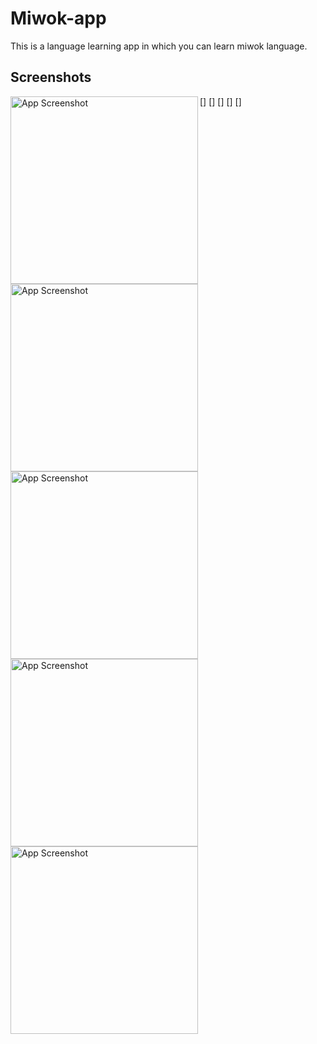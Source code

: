 # Miwok-app
This is a language learning app in which you can learn miwok language.


## Screenshots

[<img align="left" alt="App Screenshot" width="300px" src="https://github.com/ak523/Miwok-app/blob/master/Screenshot_1618909160.png" />]
[<img align="left" alt="App Screenshot" width="300px" src="https://github.com/ak523/Miwok-app/blob/master/Screenshot_1618909164.png" />]
[<img align="left" alt="App Screenshot" width="300px" src="https://github.com/ak523/Miwok-app/blob/master/Screenshot_1618909169.png" />]
[<img align="left" alt="App Screenshot" width="300px" src="https://github.com/ak523/Miwok-app/blob/master/Screenshot_1618909175.png" />]
[<img align="left" alt="App Screenshot" width="300px" src="https://github.com/ak523/Miwok-app/blob/master/Screenshot_1618909180.png" />]
